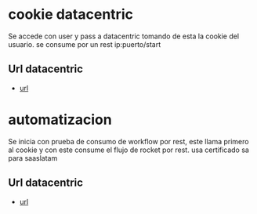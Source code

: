 # cookie datacentric

Se accede con user y pass a datacentric tomando de esta la cookie del usuario.
se consume por un rest ip:puerto/start

## Url datacentric
* [url][1]

[1]: http://10.2.32.68:10082/

# automatizacion

Se inicia con prueba de consumo de workflow por rest, este llama primero al cookie y con este consume el flujo de rocket por rest.
usa certificado sa para saaslatam

## Url datacentric
* [url][2]

[2]: http://10.2.32.68:10083/start
